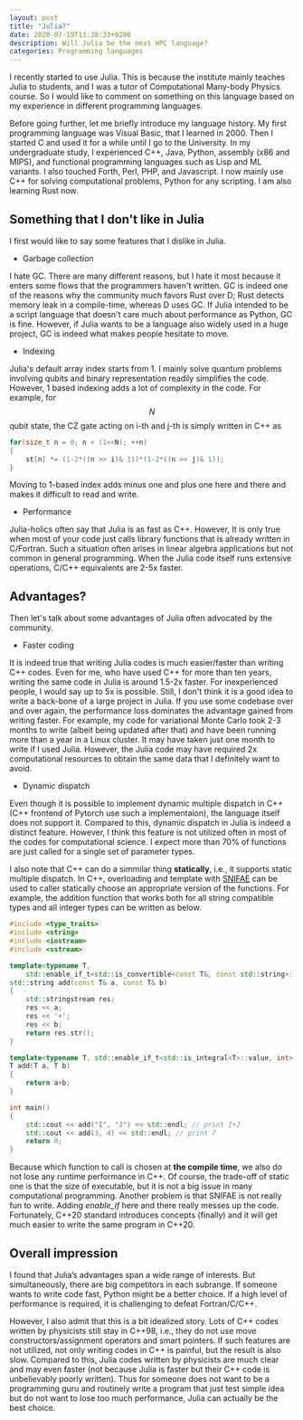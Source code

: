 ```yaml
---
layout: post
title: "Julia?"
date: 2020-07-19T13:38:33+0200 
description: Will Julia be the next HPC language?
categories: Programming languages
---
```


I recently started to use Julia. This is because the institute mainly teaches Julia to students, and I was a tutor of Computational Many-body Physics course. So I would like to comment on something on this language based on my experience in different programming languages.

Before going further, let me briefly introduce my language history. My first programming language was Visual Basic, that I learned in 2000. Then I started C and used it for a while until I go to the University. In my undergraduate study, I experienced C++, Java, Python, assembly (x86 and MIPS), and functional programming languages such as Lisp and ML variants. I also touched Forth, Perl, PHP, and Javascript. I now mainly use C++ for solving computational problems, Python for any scripting. I am also learning Rust now.


## Something that I don't like in Julia
I first would like to say some features that I dislike in Julia.


- Garbage collection

I hate GC. There are many different reasons, but I hate it most because it enters some flows that the programmers haven't written. GC is indeed one of the reasons why the community much favors Rust over D; Rust detects memory leak in a compile-time, whereas D uses GC. If Julia intended to be a script language that doesn't care much about performance as Python, GC is fine. However, if Julia wants to be a language also widely used in a huge project, GC is indeed what makes people hesitate to move.


- Indexing

Julia's default array index starts from 1. I mainly solve quantum problems involving qubits and binary representation readily simplifies the code. However, 1 based indexing adds a lot of complexity in the code. For example, for $$N$$ qubit state, the CZ gate acting on i-th and j-th is simply written in C++ as 
```c++
for(size_t n = 0; n < (1<<N); ++n)
{
	st[n] *= (1-2*((n >> i)& 1))*(1-2*((n >> j)& 1));
}
```
Moving to 1-based index adds minus one and plus one here and there and makes it difficult to read and write. 


- Performance 

Julia-holics often say that Julia is as fast as C++. However, It is only true when most of your code just calls library functions that is already written in C/Fortran. Such a situation often arises in linear algebra applications but not common in general programming.
When the Julia code itself runs extensive operations, C/C++ equivalents are 2-5x faster. 


## Advantages?
Then let's talk about some advantages of Julia often advocated by the community.

- Faster coding

It is indeed true that writing Julia codes is much easier/faster than writing C++ codes. Even for me, who have used C++ for more than ten years, writing the same code in Julia is around 1.5-2x faster. For inexperienced people, I would say up to 5x is possible. Still, I don't think it is a good idea to write a back-bone of a large project in Julia. If you use some codebase over and over again, the performance loss dominates the advantage gained from writing faster. For example, my code for variational Monte Carlo took 2-3 months to write (albeit being updated after that) and have been running more than a year in a Linux cluster. It may have taken just one month to write if I used Julia. However, the Julia code may have required 2x computational resources to obtain the same data that I definitely want to avoid.


- Dynamic dispatch

Even though it is possible to implement dynamic multiple dispatch in C++ (C++ frontend of Pytorch use such a implementaion), the language itself does not support it. 
Compared to this, dynamic dispatch in Julia is indeed a distinct feature. 
However, I think this feature is not utilized often in most of the codes for computational science. 
I expect more than 70% of functions are just called for a single set of parameter types. 

I also note that C++ can do a simmilar thing **statically**, i.e., it supports static multiple dispatch.
In C++, overloading and template with [SNIFAE](https://en.cppreference.com/w/cpp/language/sfinae) can be used to caller statically choose an appropriate version of the functions. For example, the addition function that works both for all string compatible types and all integer types can be written as below.

```c++
#include <type_traits>
#include <string>
#include <iostream>
#include <sstream>

template<typename T, 
	std::enable_if_t<std::is_convertible<const T&, const std::string>::value, int> = 0>
std::string add(const T& a, const T& b)
{
	std::stringstream res;
	res << a;
	res << '+';
	res << b;
	return res.str();
}

template<typename T, std::enable_if_t<std::is_integral<T>::value, int> = 0>
T add(T a, T b)
{
	return a+b;
}

int main()
{
	std::cout << add("I", "J") << std::endl; // print I+J
	std::cout << add(3, 4) << std::endl; // print 7
	return 0;
}
```
Because which function to call is chosen at **the compile time**, we also do not lose any runtime performance in C++.
Of course, the trade-off of static one is that the size of executable, but it is not a big issue in many computational programming.
Another problem is that SNIFAE is not really fun to write. Adding *enable_if* here and there really messes up the code.
Fortunately, C++20 standard introduces concepts (finally) and it will get much easier to write the same program in C++20.


## Overall impression
I found that Julia’s advantages span a wide range of interests. But simultaneously, there are big competitors in each subrange. If someone wants to write code fast, Python might be a better choice. If a high level of performance is required, it is challenging to defeat Fortran/C/C++.

However, I also admit that this is a bit idealized story. 
Lots of C++ codes written by physicists still stay in C++98, i.e., they do not use move constructors/assignment operators and smart pointers. 
If such features are not utilized, not only writing codes in C++ is painful, but the result is also slow.
Compared to this, Julia codes written by physicists are much clear and may even faster (not because Julia is faster but their C++ code is unbelievably poorly written).
Thus for someone does not want to be a programming guru and routinely write a program that just test simple idea but do not want to lose too much performance, Julia can actually be the best choice.

